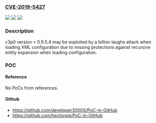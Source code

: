 ### [CVE-2019-5427](https://cve.mitre.org/cgi-bin/cvename.cgi?name=CVE-2019-5427)
![](https://img.shields.io/static/v1?label=Product&message=c3p0&color=blue)
![](https://img.shields.io/static/v1?label=Version&message=n%2Fa&color=blue)
![](https://img.shields.io/static/v1?label=Vulnerability&message=XML%20Entity%20Expansion%20(CWE-776)&color=brighgreen)

### Description

c3p0 version < 0.9.5.4 may be exploited by a billion laughs attack when loading XML configuration due to missing protections against recursive entity expansion when loading configuration.

### POC

#### Reference
No PoCs from references.

#### Github
- https://github.com/developer3000S/PoC-in-GitHub
- https://github.com/hectorgie/PoC-in-GitHub

